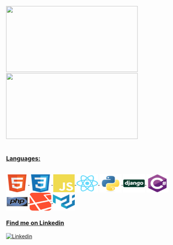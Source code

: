  <div>
  <a href="https://github.com/andeen171">
  <img height="180em" width="360em" src="https://github-readme-stats.vercel.app/api?username=andeen171&show_icons=true&theme=dark&include_all_commits=true&count_private=true"/>
  <img height="180em" width="360em" src="https://github-readme-stats.vercel.app/api/top-langs/?username=andeen171&theme=dark&layout=compact"/>
</div>
  <br>

### Languages:

<div style="display: inline_block"><br>
  <img align="center" alt="HTML" height="50" width="60" src="https://raw.githubusercontent.com/devicons/devicon/master/icons/html5/html5-original.svg">
  <img align="center" alt="CSS" height="50" width="60" src="https://raw.githubusercontent.com/devicons/devicon/master/icons/css3/css3-original.svg">
  <img align="center" alt="Js" height="50" width="60" src="https://raw.githubusercontent.com/devicons/devicon/master/icons/javascript/javascript-plain.svg">
  <img align="center" alt="React" height="50" width="60" src="https://raw.githubusercontent.com/devicons/devicon/master/icons/react/react-original.svg">
  <img align="center" alt="Python" height="50" width="60" src="https://raw.githubusercontent.com/devicons/devicon/master/icons/python/python-original.svg">
  <img align="center" alt="django" height="50" width="60" src="https://raw.githubusercontent.com/devicons/devicon/master/icons/django/django-original.svg">
  <img align="center" alt="C#" height="50" width="60" src="https://raw.githubusercontent.com/devicons/devicon/master/icons/csharp/csharp-original.svg">
  <img align="center" alt="php" height="50" width="60" src="https://raw.githubusercontent.com/devicons/devicon/master/icons/php/php-original.svg">
 <img align="center" alt="php" height="50" width="60" src="https://raw.githubusercontent.com/devicons/devicon/master/icons/laravel/laravel-plain.svg">
 <img align="center" alt="php" height="50" width="60" src="https://raw.githubusercontent.com/devicons/devicon/master/icons/materialui/materialui-original.svg">
</div>
 
 ### Find me on Linkedin
  
<div>
  <a href="https://www.linkedin.com/in/anderson-lopes-9044331a1/" target="_blank">
   <img align="center" alt="Linkedin" height="50" width="60" src="https://cdn.jsdelivr.net/gh/devicons/devicon/icons/linkedin/linkedin-original.svg">
  </a>
</div>
